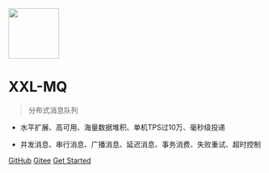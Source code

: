 <img src="https://raw.githubusercontent.com/xuxueli/xxl-job/master/doc/images/xxl-logo.png" width="100" >

# XXL-MQ

> 分布式消息队列

- 水平扩展、高可用、海量数据堆积、单机TPS过10万、毫秒级投递

- 并发消息、串行消息、广播消息、延迟消息、事务消费、失败重试、超时控制

[GitHub](https://github.com/xuxueli/xxl-mq/)
[Gitee](http://gitee.com/xuxueli0323/xxl-mq)
[Get Started](#《分布式消息队列XXL-MQ》)